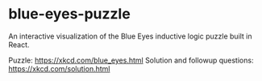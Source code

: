 # blue-eyes-puzzle
An interactive visualization of the Blue Eyes inductive logic puzzle built in React.

Puzzle: https://xkcd.com/blue_eyes.html
Solution and followup questions: https://xkcd.com/solution.html
